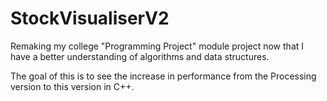 # StockVisualiserV2

Remaking my college "Programming Project" module project now that I have a better understanding of algorithms and data structures.

The goal of this is to see the increase in performance from the Processing version to this version in C++.
